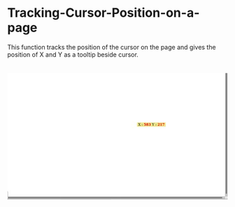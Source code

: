 # Tracking-Cursor-Position-on-a-page
This function tracks the position of the cursor on the page and gives the position of X and Y as a tooltip beside cursor.
<br><br><br>
<img src='img.jpg' />
